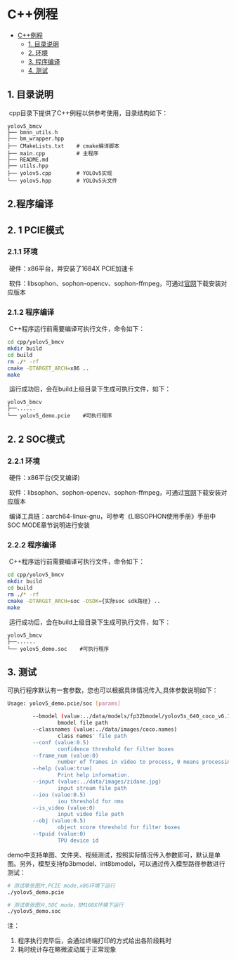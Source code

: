 

# C++例程
- [C++例程](#c例程)
  - [1. 目录说明](#1-目录说明)
  - [2. 环境](#2-环境)
  - [3. 程序编译](#3-程序编译)
  - [4. 测试](#4-测试)

## 1. 目录说明

​	cpp目录下提供了C++例程以供参考使用，目录结构如下：

```
yolov5_bmcv
├── bmnn_utils.h
├── bm_wrapper.hpp
├── CMakeLists.txt    # cmake编译脚本
├── main.cpp          # 主程序
├── README.md
├── utils.hpp
├── yolov5.cpp        # YOLOv5实现
└── yolov5.hpp        # YOLOv5头文件

```

## 2.程序编译

## 2. 1 PCIE模式

### 2.1.1 环境

​	硬件：x86平台，并安装了1684X PCIE加速卡

​	软件：libsophon、sophon-opencv、sophon-ffmpeg，可通过[官网](https://www.sophgo.com/site/index.html)下载安装对应版本

### 2.1.2 程序编译

​	C++程序运行前需要编译可执行文件，命令如下：

```bash
cd cpp/yolov5_bmcv
mkdir build
cd build
rm ./* -rf
cmake -DTARGET_ARCH=x86 ..
make
```

​	运行成功后，会在build上级目录下生成可执行文件，如下：

```
yolov5_bmcv
├──......
└── yolov5_demo.pcie    #可执行程序
```

## 2. 2 SOC模式

### 2.2.1 环境

​	硬件：x86平台(交叉编译)

​	软件：libsophon、sophon-opencv、sophon-ffmpeg，可通过[官网](https://www.sophgo.com/site/index.html)下载安装对应版本

​	编译工具链：aarch64-linux-gnu，可参考《LIBSOPHON使用手册》手册中SOC MODE章节说明进行安装

### 2.2.2 程序编译

​	C++程序运行前需要编译可执行文件，命令如下：

```bash
cd cpp/yolov5_bmcv
mkdir build
cd build
rm ./* -rf
cmake -DTARGET_ARCH=soc -DSDK={实际soc sdk路径} ..
make
```

​	运行成功后，会在build上级目录下生成可执行文件，如下：

```
yolov5_bmcv
├──......
└── yolov5_demo.soc    #可执行程序
```



## 3. 测试

可执行程序默认有一套参数，您也可以根据具体情况传入,具体参数说明如下：

```bash
Usage: yolov5_demo.pcie/soc [params]

        --bmodel (value:../data/models/fp32bmodel/yolov5s_640_coco_v6.1_3output_fp32_1b.bmodel)
                bmodel file path
        --classnames (value:../data/images/coco.names)
                class names' file path
        --conf (value:0.5)
                confidence threshold for filter boxes
        --frame_num (value:0)
                number of frames in video to process, 0 means processing all frames
        --help (value:true)
                Print help information.
        --input (value:../data/images/zidane.jpg)
                input stream file path
        --iou (value:0.5)
                iou threshold for nms
        --is_video (value:0)
                input video file path
        --obj (value:0.5)
                object score threshold for filter boxes
        --tpuid (value:0)
                TPU device id
```

​	demo中支持单图、文件夹、视频测试，按照实际情况传入参数即可，默认是单图。另外，模型支持fp3bmodel、int8bmodel，可以通过传入模型路径参数进行测试：

```bash
# 测试单张图片,PCIE mode,x86环境下运行
./yolov5_demo.pcie  

# 测试单张图片,SOC mode，BM168X环境下运行
./yolov5_demo.soc  
```

注：

1. 程序执行完毕后，会通过终端打印的方式给出各阶段耗时
2. 耗时统计存在略微波动属于正常现象